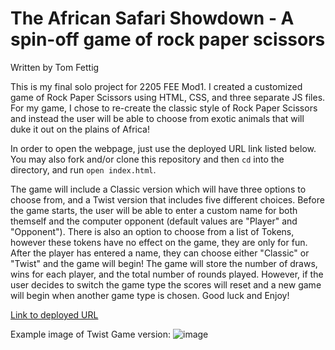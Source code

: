 # The African Safari Showdown - A spin-off game of rock paper scissors
Written by Tom Fettig

This is my final solo project for 2205 FEE Mod1. I created a customized game of Rock Paper Scissors using HTML, CSS, and three separate JS files. For my game, I chose to re-create the classic style of Rock Paper Scissors and instead the user will be able to choose from exotic animals that will duke it out on the plains of Africa!

In order to open the webpage, just use the deployed URL link listed below.  You may also fork and/or clone this repository and then `cd` into the directory, and run `open index.html`.

 The game will include a Classic version which will have three options to choose from, and a Twist version that includes five different choices. Before the game starts, the user will be able to enter a custom name for both themself and the computer opponent (default values are "Player" and "Opponent").  There is also an option to choose from a list of Tokens, however these tokens have no effect on the game, they are only for fun.  After the player has entered a name, they can choose either "Classic" or "Twist" and the game will begin! The game will store the number of draws, wins for each player, and the total number of rounds played. However, if the user decides to switch the game type the scores will reset and a new game will begin when another game type is chosen. Good luck and Enjoy!


[Link to deployed URL](https://tfettig22.github.io/RockPaperScissors/)


Example image of Twist Game version: 
![image](https://user-images.githubusercontent.com/101140241/173954532-8f37cfcb-d755-4c4d-8e61-ec139cff444d.png)
